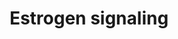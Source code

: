 ---
annotations:
- type: Pathway Ontology
  value: estrogen signaling pathway
authors:
- MaintBot
- AlexanderPico
- Susan
- Eweitz
description: 'Estrogen receptor refers to a group of receptors which are activated
  by the hormone 17&amp;amp;amp;#x3b2;-estradiol (estrogen). Two types of estrogen
  receptor exist: ER which is a member of the nuclear hormone family of intracellular
  receptors and the estrogen G protein coupled receptor GPR30 (GPER), which is a G-protein
  coupled receptor. The main function of the estrogen receptor is as a DNA binding
  transcription factor which regulates gene expression. However the estrogen receptor
  also has additional functions independent of DNA binding.'
last-edited: 2021-05-15
organisms:
- Danio rerio
redirect_from:
- /index.php/Pathway:WP1330
- /instance/WP1330
schema-jsonld:
- '@context': https://schema.org/
  '@id': https://wikipathways.github.io/pathways/WP1330.html
  '@type': Dataset
  creator:
    '@type': Organization
    name: WikiPathways
  description: 'Estrogen receptor refers to a group of receptors which are activated
    by the hormone 17&amp;amp;amp;#x3b2;-estradiol (estrogen). Two types of estrogen
    receptor exist: ER which is a member of the nuclear hormone family of intracellular
    receptors and the estrogen G protein coupled receptor GPR30 (GPER), which is a
    G-protein coupled receptor. The main function of the estrogen receptor is as a
    DNA binding transcription factor which regulates gene expression. However the
    estrogen receptor also has additional functions independent of DNA binding.'
  keywords:
  - ep300a
  - GTF2F2
  - tbp
  - Cyclic AMP
  - mapk1
  - LOC792354
  - sp1
  - taf6
  - Estradiol
  - jun
  - taf7
  - GNB1
  - BCL2
  - TAF12
  - RAS
  - creb1
  - LOC791979
  - ilk
  - hdac3
  - polr2gl
  - GTF2H3
  - polr2e
  - polr2j
  - LOC792258
  - si:ch211-194d6.2
  - gtf2h4
  - NFKB
  - BRCA1
  - ccnh
  - SOS
  - mapk14a
  - hdac6
  - gngt1
  - src
  - hdac4
  - LOC561737
  - taf13
  - HDAC2
  - LOC100149268
  - grb2
  - crebbpb
  - hdac1
  - ccnd1
  - ercc3
  - gtf2h2
  - taf5
  - mnat1
  - cdk7
  - POLR2K
  - ercc2
  - LOC557353
  - ikbkg
  - fos
  - HDAC7A
  - chuk
  - esr1
  - zgc:158799
  - taf9
  - ncor1
  - ikbkb
  - POLR2I
  - LOC557486
  - hdac8
  - gtf2e2
  - gtf2b
  - zgc:92126
  - zgc:110584
  - map2k1
  - LOC567895
  - si:dkey-94n12.3
  - gper
  - braf
  - polr2a
  - LOC100149273
  - SIN3
  - LOC792188
  license: CC0
  name: Estrogen signaling
seo: CreativeWork
title: Estrogen signaling
wpid: WP1330
---